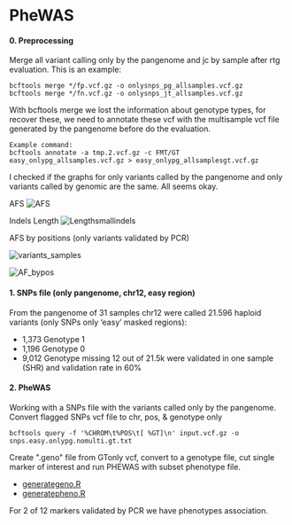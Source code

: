 # PheWAS

#### 0. Preprocessing

Merge all variant calling only by the pangenome and jc by sample after rtg evaluation.
This is an example:
```
bcftools merge */fp.vcf.gz -o onlysnps_pg_allsamples.vcf.gz
bcftools merge */fn.vcf.gz -o onlysnps_jt_allsamples.vcf.gz
```
With bcftools merge we lost the information about genotype types, for recover these, we need to annotate these vcf with the multisample vcf file generated by the pangenome before do the evaluation.
```
Example command:
bcftools annotate -a tmp.2.vcf.gz -c FMT/GT easy_onlypg_allsamples.vcf.gz > easy_onlypg_allsamplesgt.vcf.gz
```
I checked if the graphs for only variants called by the pangenome and only variants called by genomic are the same. All seems okay.

AFS
![AFS](https://user-images.githubusercontent.com/52487106/220784889-a3b45a44-e25f-40cf-a39b-f80f9fe17f68.png)

Indels Length
![Lengthsmallindels](https://user-images.githubusercontent.com/52487106/220784909-d3634f3e-b8e6-4259-b022-77192efb4406.png)

AFS by positions (only variants validated by PCR)

![variants_samples](https://user-images.githubusercontent.com/52487106/219425775-b7de6905-eec4-4cc3-8ec6-06c75a6428ba.png)

![AF_bypos](https://user-images.githubusercontent.com/52487106/219425799-b3020c83-dc37-44ce-97c5-f3878e2c1894.png)

#### 1. SNPs file (only pangenome, chr12, easy region)

From the pangenome of 31 samples chr12 were called 21.596 haploid variants (only SNPs only ‘easy’ masked regions): 
- 1,373 Genotype 1
- 1,196 Genotype 0
- 9,012 Genotype missing 
12 out of 21.5k were validated in one sample (SHR) and validation rate in 60% 

#### 2. PheWAS

Working with a SNPs file with the variants called only by the pangenome. Convert flagged SNPs vcf file to chr, pos, & genotype only

```
bcftools query -f '%CHROM\t%POS\t[ %GT]\n' input.vcf.gz -o snps.easy.onlypg.nomulti.gt.txt
```

Create ".geno" file from GTonly vcf, convert to a genotype file, cut single marker of interest and run PHEWAS with subset phenotype file.

- [generategeno.R](https://github.com/Flavia95/HXB_pangenome/blob/main/scripts/generategeno.R)
- [generatepheno.R](https://github.com/Flavia95/HXB_pangenome/blob/main/scripts/generatepheno.R)

For 2 of 12 markers validated by PCR we have phenotypes association.
